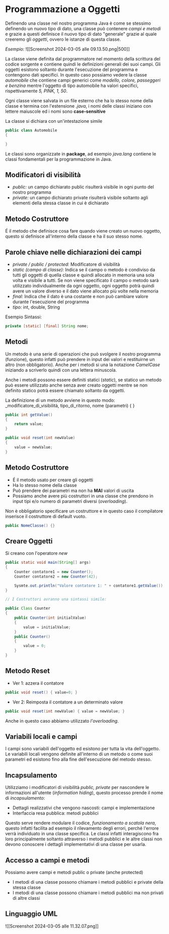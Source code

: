 # Programmazione a Oggetti
Definendo una classe nel nostro programma Java è come se stessimo definendo un nuovo tipo di dato, una classe può contenere _campi e metodi_ e grazie a questi definisce il nuovo tipo di dato "generale" grazie al quale creeremo gli _oggetti_, ovvero le istanze di questa classe.

_Esempio:_
![[Screenshot 2024-03-05 alle 09.13.50.png|500]]

La classe viene definita dal programmatore nel momento della scrittura del codice sorgente e contiene quindi le definizioni generali dei suoi campi.
Gli oggetti esistono soltanto durante l'esecuzione del programma e contengono dati specifici.
In questo caso possiamo vedere la classe _automobile_ che contiene campi generici come _modello, colore, passeggeri e benzina_ mentre l'oggetto di tipo automobile ha valori specifici, rispettivamente _5, PINK, 1, 50_.

Ogni classe viene salvata in un file esterno che ha lo stesso nome della classe e termina con l'estensione _.java_, i nomi delle classi iniziano con lettere maiuscole ed i nomi sono **case-sensitive**

La classe si dichiara con un'intestazione simile

```java
public class Automobile
{

}
```

Le classi sono organizzate in **package**, ad esempio _java.lang_ contiene le classi fondamentali per la programmazione in Java.

## Modificatori di visibilità
- _public:_ un campo dichiarato public risulterà visibile in ogni punto del nostro programma
- _private:_ un campo dichiarato private risulterà visibile soltanto agli elementi della stessa classe in cui è dichiarato

## Metodo Costruttore
É il metodo che definisce cosa fare quando viene creato un nuovo oggetto, questo si definisce all'interno della classe e ha il suo stesso nome.

## Parole chiave nelle dichiarazioni dei campi
- _private / public / protected:_ Modificatore di visibilità
- _static (campo di classe):_ Indica se il campo o metodo è condiviso da tutti gli oggetti di quella classe e quindi allocato in memoria una sola volta e visibile a tutti.
  Se non viene specificato il campo o metodo sarà utilizzato individualmente da ogni oggetto, ogni oggetto potrà quindi avere un valore diverso e il dato viene allocato più volte nella memoria
- _final:_ Indica che il dato è una costante e non può cambiare valore durante l'esecuzione del programma
- _tipo:_ int, double, String

Esempio Sintassi:

```java
private [static] [final] String nome;
```

## Metodi
Un metodo è una serie di operazioni che può svolgere il nostro programma (funzione), questo infatti può prendere in input dei valori e restituirne un altro (non obbligatorio).
Anche per i metodi si una la notazione _CamelCase_ iniziando a scriverlo quindi con una lettera minuscola.

Anche i metodi possono essere definiti statici (_static_), se statico un metodo può essere utilizzato anche senza aver creato oggetti mentre se non definito statico potrà essere chiamato soltanto da oggetti.

La definizione di un metodo avviene in questo modo:
_modificatore_di_visibilità, tipo_di_ritorno, nome (parametri) { }

```java
public int getValue()
{
	return value;
}

public void reset(int newValue)
{
	value = newValue;
}
```

## Metodo Costruttore
- É il metodo usato per creare gli oggetti
- Ha lo stesso nome della classe
- Può prendere dei parametri ma non ha **MAI** valori di uscita
- Possiamo anche avere più costruttori in una classe che prendono in input tipi e/o numero di parametri diversi (_overloading_).

Non è obbligatorio specificare un costruttore e in questo caso il compilatore inserisce il costruttore di default vuoto.

```java
public NomeClasse() {}
```

## Creare Oggetti
Si creano con l'operatore _new_

```java
public static void main(String[] args)
{
	Counter contatore1 = new Counter();
	Counter contatore2 = new Counter(42);

	Sysmte.out.println("Valore contatore 1: " + contatore1.getValue());
}

// I Costruttori avranno una sintassi simile:

public Class Counter
{
	public Counter(int initialValue)
	{
		value = initialValue;
	}
	public Counter()
	{
		value = 0;
	}
}
```

## Metodo Reset
- Ver 1: azzera il contatore 

```java
public void reset() { value=0; }
```

- Ver 2: Reimposta il contatore a un determinato valore

```java
public void reset(int newValue) { value = newValue; }
```

Anche in questo caso abbiamo utilizzato _l'overloading_.

## Variabili locali e campi
I campi sono variabili dell'oggetto ed esistono per tutta la vita dell'oggetto.
Le variabili locali vengono definite all'interno di un metodo o come suoi parametri ed esistono fino alla fine dell'esecuzione del metodo stesso.

## Incapsulamento
Utilizziamo i modificatori di visibilità _public, private_ per nascondere le informazioni all'utente (_information hiding_), questo processo prende il nome di _incapsulamento_:
- Dettagli realizzativi che vengono nascosti: campi e implementazione
- Interfaccia resa pubblica: metodi pubblici

Questo serve rendere modulare il codice, _funzionamento a scatola nera_, questo infatti facilita ad esempio il rilevamento degli errori, perché l'errore verrà individuato in una classe specifica.
Le classi infatti interagiscono fra loro principalmente soltanto attraverso i metodi pubblici e le altre classi non devono conoscere i dettagli implementativi di una classe per usarla.

## Accesso a campi e metodi
Possiamo avere campi e metodi public o private (anche protected)

- I metodi di una classe possono chiamare i metodi pubblici e private della stessa classe
- I metodi di una classe possono chiamare i metodi pubblici ma non privati di altre classi

## Linguaggio UML
![[Screenshot 2024-03-05 alle 11.32.07.png]]

